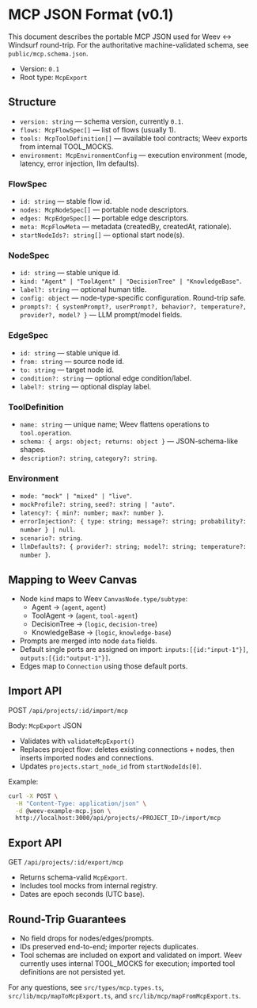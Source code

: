 # MCP JSON Format (v0.1)

This document describes the portable MCP JSON used for Weev ↔ Windsurf round-trip.
For the authoritative machine-validated schema, see `public/mcp.schema.json`.

- Version: `0.1`
- Root type: `McpExport`

## Structure

- `version: string` — schema version, currently `0.1`.
- `flows: McpFlowSpec[]` — list of flows (usually 1).
- `tools: McpToolDefinition[]` — available tool contracts; Weev exports from internal TOOL_MOCKS.
- `environment: McpEnvironmentConfig` — execution environment (mode, latency, error injection, llm defaults).

### FlowSpec
- `id: string` — stable flow id.
- `nodes: McpNodeSpec[]` — portable node descriptors.
- `edges: McpEdgeSpec[]` — portable edge descriptors.
- `meta: McpFlowMeta` — metadata (createdBy, createdAt, rationale).
- `startNodeIds?: string[]` — optional start node(s).

### NodeSpec
- `id: string` — stable unique id.
- `kind: "Agent" | "ToolAgent" | "DecisionTree" | "KnowledgeBase"`.
- `label?: string` — optional human title.
- `config: object` — node-type-specific configuration. Round-trip safe.
- `prompts?: { systemPrompt?, userPrompt?, behavior?, temperature?, provider?, model? }` — LLM prompt/model fields.

### EdgeSpec
- `id: string` — stable unique id.
- `from: string` — source node id.
- `to: string` — target node id.
- `condition?: string` — optional edge condition/label.
- `label?: string` — optional display label.

### ToolDefinition
- `name: string` — unique name; Weev flattens operations to `tool.operation`.
- `schema: { args: object; returns: object }` — JSON-schema-like shapes.
- `description?: string`, `category?: string`.

### Environment
- `mode: "mock" | "mixed" | "live"`.
- `mockProfile?: string`, `seed?: string | "auto"`.
- `latency?: { min?: number; max?: number }`.
- `errorInjection?: { type: string; message?: string; probability?: number } | null`.
- `scenario?: string`.
- `llmDefaults?: { provider?: string; model?: string; temperature?: number }`.

## Mapping to Weev Canvas

- Node `kind` maps to Weev `CanvasNode.type/subtype`:
  - Agent → (`agent`, `agent`)
  - ToolAgent → (`agent`, `tool-agent`)
  - DecisionTree → (`logic`, `decision-tree`)
  - KnowledgeBase → (`logic`, `knowledge-base`)
- Prompts are merged into node `data` fields.
- Default single ports are assigned on import: `inputs:[{id:"input-1"}]`, `outputs:[{id:"output-1"}]`.
- Edges map to `Connection` using those default ports.

## Import API

POST `/api/projects/:id/import/mcp`

Body: `McpExport` JSON

- Validates with `validateMcpExport()`
- Replaces project flow: deletes existing connections + nodes, then inserts imported nodes and connections.
- Updates `projects.start_node_id` from `startNodeIds[0]`.

Example:
```bash
curl -X POST \
  -H "Content-Type: application/json" \
  -d @weev-example-mcp.json \
  http://localhost:3000/api/projects/<PROJECT_ID>/import/mcp
```

## Export API

GET `/api/projects/:id/export/mcp`

- Returns schema-valid `McpExport`.
- Includes tool mocks from internal registry.
- Dates are epoch seconds (UTC base).

## Round-Trip Guarantees

- No field drops for nodes/edges/prompts.
- IDs preserved end-to-end; importer rejects duplicates.
- Tool schemas are included on export and validated on import. Weev currently uses internal TOOL_MOCKS for execution; imported tool definitions are not persisted yet.

For any questions, see `src/types/mcp.types.ts`, `src/lib/mcp/mapToMcpExport.ts`, and `src/lib/mcp/mapFromMcpExport.ts`.

